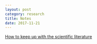 ```yaml
---
layout: post
category: research
title: Notes
date: 2017-11-21
---
```


[How to keep up with the scientific literature](http://www.sciencemag.org/careers/2016/11/how-keep-scientific-literature)
